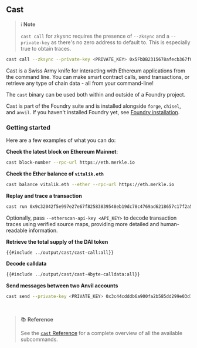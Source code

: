 ## Cast

> ℹ️ **Note**
>
> `cast call` for zkysnc requires the presence of `--zksync` and a `--private-key` as there's no zero address to default to.
> This is especially true to obtain traces.
>
```sh
cast call --zksync --private-key <PRIVATE_KEY> 0x5FbDB2315678afecb367f032d93F642f64180aa3 "number()" --rpc-url https://sepolia.era.zksync.dev --trace
```


Cast is a Swiss Army knife for interacting with Ethereum applications from the command line. You can make smart contract calls, send transactions, or retrieve any type of chain data - all from your command-line!

The `cast` binary can be used both within and outside of a Foundry project.

Cast is part of the Foundry suite and is installed alongside `forge`, `chisel`, and `anvil`. If you haven't installed Foundry
yet, see [Foundry installation](../getting-started/installation.md).


### Getting started

Here are a few examples of what you can do:

**Check the latest block on Ethereum Mainnet**:

```sh
cast block-number --rpc-url https://eth.merkle.io
```

**Check the Ether balance of `vitalik.eth`**

```sh
cast balance vitalik.eth --ether --rpc-url https://eth.merkle.io
```

**Replay and trace a transaction**

```sh
cast run 0x9c32042f5e997e27e67f82583839548eb19dc78c4769ad6218657c17f2a5ed31 --rpc-url https://eth.merkle.io
```

Optionally, pass `--etherscan-api-key <API_KEY>` to decode transaction traces using verified source maps, providing more detailed and human-readable information.

**Retrieve the total supply of the DAI token**

```sh
{{#include ../output/cast/cast-call:all}}
```

**Decode calldata**

```sh
{{#include ../output/cast/cast-4byte-calldata:all}}
```

**Send messages between two Anvil accounts**

```sh
cast send --private-key <PRIVATE_KEY> 0x3c44cdddb6a900fa2b585dd299e03d12fa4293bc $(cast from-utf8 "hello world") --rpc-url http://127.0.0.1:8545/
```

<br>

> 📚 **Reference**
>
> See the [`cast` Reference](../reference/cast/) for a complete overview of all the available subcommands.
